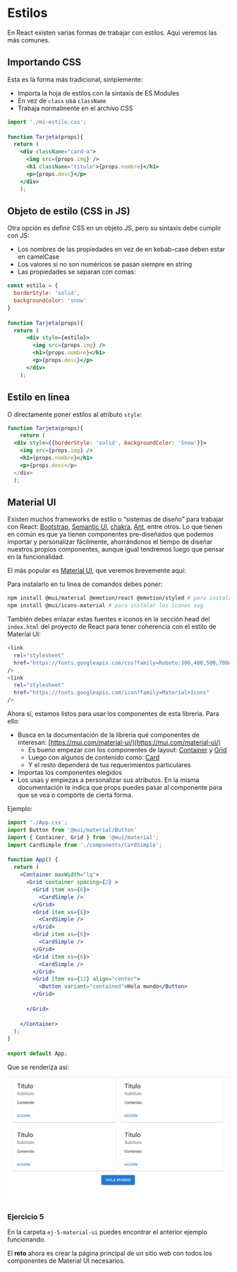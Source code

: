 # Estilos

En React existen varias formas de trabajar con estilos. Aquí veremos las más comunes.

## Importando CSS

Esta es la forma más tradicional, simplemente:

- Importa la hoja de estilos con la sintaxis de ES Modules
- En vez de `class` usa `className`
- Trabaja normalmente en el archivo CSS

```jsx
import './mi-estilo.css';

function Tarjeta(props){
  return (
    <div className="card-a">
      <img src={props.img} />
      <h1 className="titulo">{props.nombre}</h1>
      <p>{props.desc}</p>
    </div>
    );

```

## Objeto de estilo (CSS in JS)

Otra opción es definir CSS en un objeto JS, pero su sintaxis debe cumplir con JS:
- Los nombres de las propiedades en vez de en kebab-case deben estar en camelCase
- Los valores si no son numéricos se pasan siempre en string
- Las propiedades se separan con comas:

```jsx
const estilo = {
  borderStyle: 'solid', 
  backgroundColor: 'snow'
}

function Tarjeta(props){
  return (
      <div style={estilo}>
        <img src={props.img} />
        <h1>{props.nombre}</h1>
        <p>{props.desc}</p>
      </div>
    );

```

## Estilo en linea

O directamente poner estilos al atributo `style`:

```jsx
function Tarjeta(props){
	return (
  <div style={{borderStyle: 'solid', backgroundColor: 'Snow'}}>
    <img src={props.img} />
    <h1>{props.nombre}</h1>
    <p>{props.desc</p>
  </div>
  );

```

## Material UI

Existen muchos frameworks de estilo o “sistemas de diseño” para trabajar con React: [Bootstrap](https://react-bootstrap.github.io/), [Semantic UI](https://semantic-ui.com/), [chakra](https://chakra-ui.com/), [Ant](https://ant.design/), entre otros. Lo que tienen en común es que ya tienen componentes pre-diseñados que podemos importar y personalizar fácilmente, ahorrándonos el tiempo de diseñar nuestros propios componentes, aunque igual tendremos luego que pensar en la funcionalidad.

El más popular es [Material UI](https://mui.com/), que veremos brevemente aquí:

Para instalarlo en tu linea de comandos debes poner:

```bash
npm install @mui/material @emotion/react @emotion/styled # para instalar la libreria
npm install @mui/icons-material # para instalar los iconos svg
```

También debes enlazar estas fuentes e iconos en la sección head del `index.html` del proyecto de React para tener coherencia con el estilo de Material UI:

```bash
<link
  rel="stylesheet"
  href="https://fonts.googleapis.com/css?family=Roboto:300,400,500,700&display=swap"
/>
<link
  rel="stylesheet"
  href="https://fonts.googleapis.com/icon?family=Material+Icons"
/>
```

Ahora sí, estamos listos para usar los componentes de esta libreria. Para ello:

- Busca en la documentación de la libreria qué componentes de interesan: [https://mui.com/material-ui/](https://mui.com/material-ui/)
    - Es bueno empezar con los componentes de layout: [Container](https://mui.com/material-ui/react-container/) y [Grid](https://mui.com/material-ui/react-grid/)
    - Luego con algunos de contenido como: [Card](https://mui.com/material-ui/react-card/)
    - Y el resto dependerá de tus requerimientos particulares
- Importas los componentes elegidos
- Los usas y empiezas a personalizar sus atributos. En la misma documentación te indica que props puedes pasar al componente para que se vea o comporte de cierta forma.

Ejemplo:

```jsx
import './App.css';
import Button from '@mui/material/Button'
import { Container, Grid } from '@mui/material';
import CardSimple from './components/CardSimple';

function App() {
  return (
    <Container maxWidth="lg">
      <Grid container spacing={2} >
        <Grid item xs={6}>
          <CardSimple />
        </Grid>
        <Grid item xs={6}>
          <CardSimple />
        </Grid>
        <Grid item xs={6}>
          <CardSimple />
        </Grid>
        <Grid item xs={6}>
          <CardSimple />
        </Grid>
        <Grid item xs={12} align="center">
          <Button variant="contained">Hola mundo</Button>
        </Grid>

      </Grid>

    </Container>
  );
}

export default App;
```

Que se renderiza así:

![](../img/material-ui.png)

### Ejercicio 5

En la carpeta `ej-5-material-ui` puedes encontrar el anterior ejemplo funcionando. 

El **reto** ahora es crear la página principal de un sitio web con todos los componentes de Material UI necesarios.
